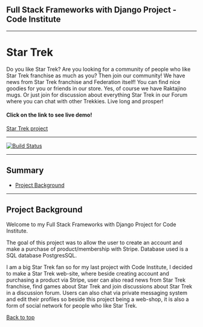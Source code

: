 ## Full Stack Frameworks with Django Project - Code Institute
---
# Star Trek
Do you like Star Trek? Are you looking for a community of people who like Star Trek franchise as much as you? Then join our community! We have 
news from Star Trek franchise and Federation itself! You can find nice goodies for you or friends in our store. Yes, of course we have Raktajino mugs.
Or just join for discussion about everything Star Trek in our Forum where you can chat with other Trekkies. Live long and prosper!


#### Click on the link to see live demo!
[Star Trek project](https://adverts-project.herokuapp.com/home)

---
[![Build Status](https://travis-ci.org/romangrubic/django-project.svg?branch=master)](https://travis-ci.org/romangrubic/django-project)

---
## Summary
* [Project Background](#project-background)

---
## Project Background

Welcome to my Full Stack Frameworks with Django Project for Code Institute. 

The goal of this project was to allow the user to create an account and make a purchase of product/membership with Stripe. Database used is a SQL database PostgresSQL.

I am a big Star Trek fan so for my last project with Code Institute, I decided to make a Star Trek web-site, where beside creating account and purchasing a product via Stripe, 
user can also read news from Star Trek franchise, find games about Star Trek and join discussions about Star Trek in a discussion forum. Users can also chat via private
messaging system and edit their profiles so beside this project being a web-shop, it is also a form of social network for people who like Star Trek.

[Back to top](#summary)
